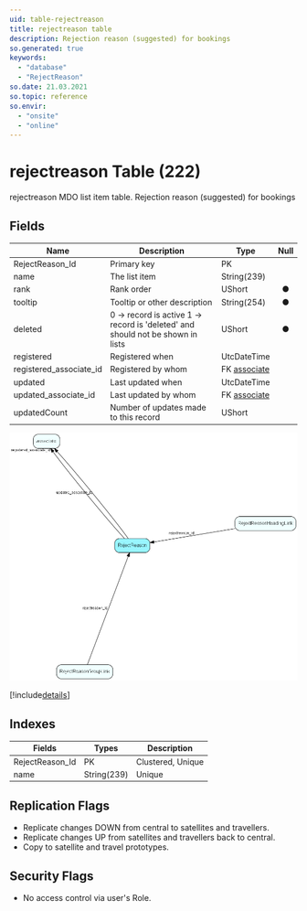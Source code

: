 ```yaml
---
uid: table-rejectreason
title: rejectreason table
description: Rejection reason (suggested) for bookings
so.generated: true
keywords:
  - "database"
  - "RejectReason"
so.date: 21.03.2021
so.topic: reference
so.envir:
  - "onsite"
  - "online"
---
```


# rejectreason Table (222)

rejectreason MDO list item table.
Rejection reason (suggested) for bookings

## Fields

| Name | Description | Type | Null |
|------|-------------|------|:----:|
|RejectReason\_Id|Primary key|PK| |
|name|The list item|String(239)| |
|rank|Rank order|UShort|&#x25CF;|
|tooltip|Tooltip or other description|String(254)|&#x25CF;|
|deleted|0 -&gt; record is active 1 -&gt; record is &apos;deleted&apos; and should not be shown in lists|UShort|&#x25CF;|
|registered|Registered when|UtcDateTime| |
|registered\_associate\_id|Registered by whom|FK [associate](associate.md)| |
|updated|Last updated when|UtcDateTime| |
|updated\_associate\_id|Last updated by whom|FK [associate](associate.md)| |
|updatedCount|Number of updates made to this record|UShort| |


![RejectReason table relationship diagram](./media/RejectReason.png)

[!include[details](./includes/RejectReason.md)]

## Indexes

| Fields | Types | Description |
|--------|-------|-------------|
|RejectReason\_Id |PK |Clustered, Unique |
|name |String(239) |Unique |

## Replication Flags

* Replicate changes DOWN from central to satellites and travellers.
* Replicate changes UP from satellites and travellers back to central.
* Copy to satellite and travel prototypes.

## Security Flags

* No access control via user's Role.

